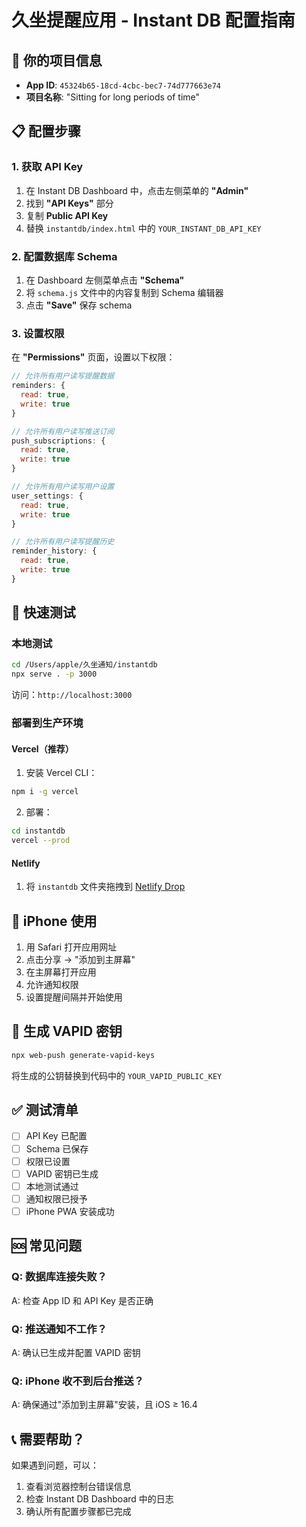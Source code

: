 # 久坐提醒应用 - Instant DB 配置指南

## 🎯 你的项目信息

- **App ID**: `45324b65-18cd-4cbc-bec7-74d777663e74`
- **项目名称**: "Sitting for long periods of time"

## 📋 配置步骤

### 1. 获取 API Key

1. 在 Instant DB Dashboard 中，点击左侧菜单的 **"Admin"**
2. 找到 **"API Keys"** 部分
3. 复制 **Public API Key**
4. 替换 `instantdb/index.html` 中的 `YOUR_INSTANT_DB_API_KEY`

### 2. 配置数据库 Schema

1. 在 Dashboard 左侧菜单点击 **"Schema"**
2. 将 `schema.js` 文件中的内容复制到 Schema 编辑器
3. 点击 **"Save"** 保存 schema

### 3. 设置权限

在 **"Permissions"** 页面，设置以下权限：

```javascript
// 允许所有用户读写提醒数据
reminders: {
  read: true,
  write: true
}

// 允许所有用户读写推送订阅
push_subscriptions: {
  read: true,
  write: true
}

// 允许所有用户读写用户设置
user_settings: {
  read: true,
  write: true
}

// 允许所有用户读写提醒历史
reminder_history: {
  read: true,
  write: true
}
```

## 🚀 快速测试

### 本地测试

```bash
cd /Users/apple/久坐通知/instantdb
npx serve . -p 3000
```

访问：`http://localhost:3000`

### 部署到生产环境

#### Vercel（推荐）

1. 安装 Vercel CLI：
```bash
npm i -g vercel
```

2. 部署：
```bash
cd instantdb
vercel --prod
```

#### Netlify

1. 将 `instantdb` 文件夹拖拽到 [Netlify Drop](https://app.netlify.com/drop)

## 📱 iPhone 使用

1. 用 Safari 打开应用网址
2. 点击分享 → "添加到主屏幕"
3. 在主屏幕打开应用
4. 允许通知权限
5. 设置提醒间隔并开始使用

## 🔧 生成 VAPID 密钥

```bash
npx web-push generate-vapid-keys
```

将生成的公钥替换到代码中的 `YOUR_VAPID_PUBLIC_KEY`

## ✅ 测试清单

- [ ] API Key 已配置
- [ ] Schema 已保存
- [ ] 权限已设置
- [ ] VAPID 密钥已生成
- [ ] 本地测试通过
- [ ] 通知权限已授予
- [ ] iPhone PWA 安装成功

## 🆘 常见问题

### Q: 数据库连接失败？
A: 检查 App ID 和 API Key 是否正确

### Q: 推送通知不工作？
A: 确认已生成并配置 VAPID 密钥

### Q: iPhone 收不到后台推送？
A: 确保通过"添加到主屏幕"安装，且 iOS ≥ 16.4

## 📞 需要帮助？

如果遇到问题，可以：
1. 查看浏览器控制台错误信息
2. 检查 Instant DB Dashboard 中的日志
3. 确认所有配置步骤都已完成
